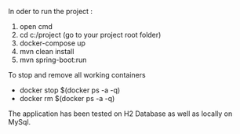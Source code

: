 
In oder to run the project :

1. open cmd
2. cd c:/project (go to your project root folder)
3. docker-compose up
4. mvn clean install
5. mvn spring-boot:run

To stop and remove all working containers
- docker stop $(docker ps -a -q)
- docker rm $(docker ps -a -q)


The application has been tested on H2 Database as well as locally on MySql. 


